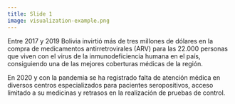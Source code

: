 ```yaml
---
title: Slide 1
image: visualization-example.png
---
```


Entre 2017 y 2019 Bolivia invirtió más de tres millones de dólares en la compra de medicamentos antirretrovirales (ARV) para las 22.000 personas que viven con el virus de la inmunodeficiencia humana en el país, consiguiendo una de las mejores coberturas médicas de la región.

En 2020 y con la pandemia se ha registrado falta de atención médica en diversos centros especializados para pacientes seropositivos, acceso limitado a su medicinas y retrasos en la realización de pruebas de control.
